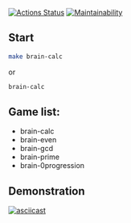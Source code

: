 [![Actions Status](https://github.com/EvgeniyEgoorov/python-project-49/workflows/hexlet-check/badge.svg)](https://github.com/EvgeniyEgoorov/python-project-49/actions)
[![Maintainability](https://api.codeclimate.com/v1/badges/9851d99aa3341d6e825d/maintainability)](https://codeclimate.com/github/EvgeniyEgoorov/python-project-49/maintainability)

## Start

```sh
make brain-calc
```
or

```sh
brain-calc
```

## Game list:
+ brain-calc
+ brain-even
+ brain-gcd
+ brain-prime
+ brain-0progression



## Demonstration

[![asciicast](https://asciinema.org/a/fna0oA0gtV5b9KSX5O5OlO1oT.png)](https://asciinema.org/a/fna0oA0gtV5b9KSX5O5OlO1oT?speed=2)  